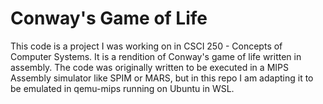 # Conway's Game of Life

This code is a project I was working on in CSCI 250 - Concepts of Computer Systems. It is a rendition of Conway's game of life written in assembly. The code was originally written to be executed in a MIPS Assembly simulator like SPIM or MARS, but in this repo I am adapting it to be emulated in qemu-mips running on Ubuntu in WSL.